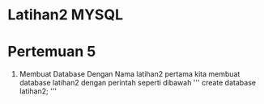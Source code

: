 # Latihan2 MYSQL
# Pertemuan 5
1. Membuat Database Dengan Nama latihan2
pertama kita membuat database latihan2 dengan perintah seperti dibawah
'''
create database latihan2;
'''
